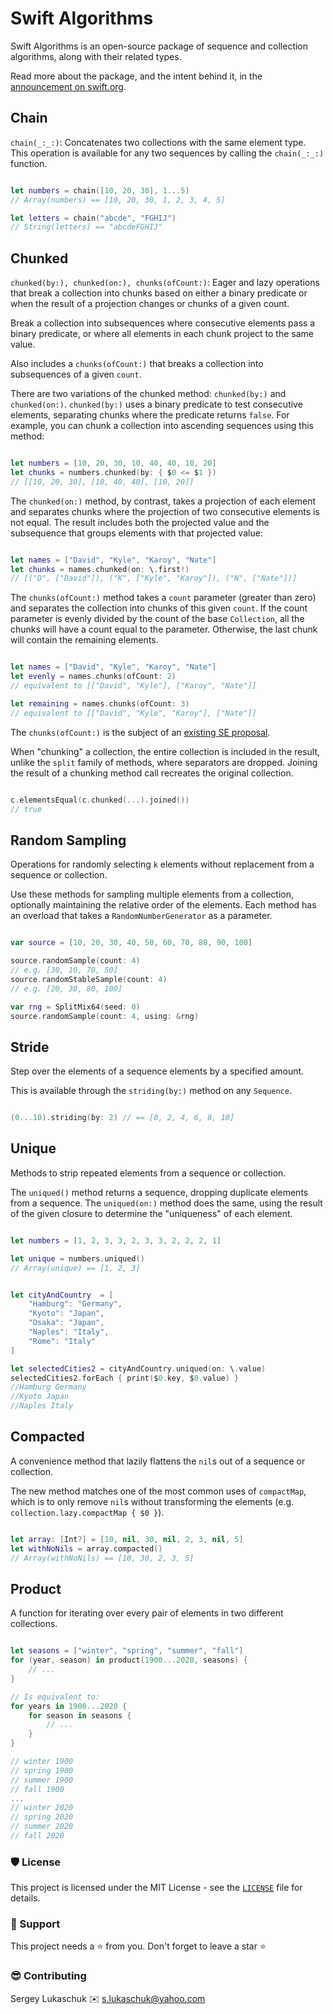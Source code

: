 # Swift Algorithms

Swift Algorithms is an open-source package of sequence and collection algorithms, along with their related types.

Read more about the package, and the intent behind it, in the [announcement on swift.org](https://swift.org/blog/swift-algorithms/).



## Chain

`chain(_:_:)`: Concatenates two collections with the same element type.<br>
This operation is available for any two sequences by calling the `chain(_:_:)` function.

``` swift

let numbers = chain([10, 20, 30], 1...5)
// Array(numbers) == [10, 20, 30, 1, 2, 3, 4, 5]

let letters = chain("abcde", "FGHIJ")
// String(letters) == "abcdeFGHIJ"

```



## Chunked

`chunked(by:), chunked(on:), chunks(ofCount:)`: Eager and lazy operations that break a collection into chunks based on either a binary predicate or when the result of a projection changes or chunks of a given count.

Break a collection into subsequences where consecutive elements pass a binary predicate, or where all elements in each chunk project to the same value.

Also includes a `chunks(ofCount:)` that breaks a collection into subsequences of a given `count`.

There are two variations of the chunked method: `chunked(by:)` and `chunked(on:)`. `chunked(by:)` uses a binary predicate to test consecutive elements, separating chunks where the predicate returns `false`. For example, you can chunk a collection into ascending sequences using this method:

``` swift

let numbers = [10, 20, 30, 10, 40, 40, 10, 20]
let chunks = numbers.chunked(by: { $0 <= $1 })
// [[10, 20, 30], [10, 40, 40], [10, 20]]

```

The `chunked(on:)` method, by contrast, takes a projection of each element and separates chunks where the projection of two consecutive elements is not equal. The result includes both the projected value and the subsequence that groups elements with that projected value:

``` swift

let names = ["David", "Kyle", "Karoy", "Nate"]
let chunks = names.chunked(on: \.first!)
// [("D", ["David"]), ("K", ["Kyle", "Karoy"]), ("N", ["Nate"])] 

```

The `chunks(ofCount:)` method takes a `count` parameter (greater than zero) and separates the collection into chunks of this given `count`. If the count parameter is evenly divided by the count of the base `Collection`, all the chunks will have a count equal to the parameter. Otherwise, the last chunk will contain the remaining elements.

``` swift

let names = ["David", "Kyle", "Karoy", "Nate"]
let evenly = names.chunks(ofCount: 2)
// equivalent to [["David", "Kyle"], ["Karoy", "Nate"]] 

let remaining = names.chunks(ofCount: 3)
// equivalent to [["David", "Kyle", "Karoy"], ["Nate"]]

```

The `chunks(ofCount:)` is the subject of an [existing SE proposal](https://github.com/apple/swift-evolution/pull/935).

When "chunking" a collection, the entire collection is included in the result, unlike the `split` family of methods, where separators are dropped. Joining the result of a chunking method call recreates the original collection.

``` swift

c.elementsEqual(c.chunked(...).joined())
// true

```



## Random Sampling

Operations for randomly selecting `k` elements without replacement from a sequence or collection.

Use these methods for sampling multiple elements from a collection, optionally maintaining the relative order of the elements. Each method has an overload that takes a `RandomNumberGenerator` as a parameter.

``` swift

var source = [10, 20, 30, 40, 50, 60, 70, 80, 90, 100]

source.randomSample(count: 4)
// e.g. [30, 10, 70, 50]
source.randomStableSample(count: 4)
// e.g. [20, 30, 80, 100]

var rng = SplitMix64(seed: 0)
source.randomSample(count: 4, using: &rng)

```



## Stride

Step over the elements of a sequence elements by a specified amount.

This is available through the `striding(by:)` method on any `Sequence`.


``` swift

(0...10).striding(by: 2) // == [0, 2, 4, 6, 8, 10]

```



## Unique

Methods to strip repeated elements from a sequence or collection.

The `uniqued()` method returns a sequence, dropping duplicate elements from a sequence. The `uniqued(on:)` method does the same, using the result of the given closure to determine the "uniqueness" of each element.

``` swift

let numbers = [1, 2, 3, 3, 2, 3, 3, 2, 2, 2, 1]

let unique = numbers.uniqued()
// Array(unique) == [1, 2, 3]

```

``` swift

let cityAndCountry  = [
    "Hamburg": "Germany",
    "Kyoto": "Japan",
    "Osaka": "Japan",
    "Naples": "Italy",
    "Rome": "Italy"
]

let selectedCities2 = cityAndCountry.uniqued(on: \.value)
selectedCities2.forEach { print($0.key, $0.value) }
//Hamburg Germany
//Kyoto Japan
//Naples Italy

```



## Compacted

 A convenience method that lazily flattens the `nil`s out of a sequence or collection.

The new method matches one of the most common uses of `compactMap`, which is to only remove `nil`s without transforming the elements (e.g. `collection.lazy.compactMap { $0 }`).

``` swift

let array: [Int?] = [10, nil, 30, nil, 2, 3, nil, 5]
let withNoNils = array.compacted()
// Array(withNoNils) == [10, 30, 2, 3, 5]

```



## Product

A function for iterating over every pair of elements in two different collections.

``` swift

let seasons = ["winter", "spring", "summer", "fall"]
for (year, season) in product(1900...2020, seasons) {
    // ...
}

// Is equivalent to:
for years in 1900...2020 {
    for season in seasons {
        // ...
    }
}

// winter 1900
// spring 1900
// summer 1900
// fall 1900
...
// winter 2020
// spring 2020
// summer 2020
// fall 2020

```



### 🛡️ License

This project is licensed under the MIT License - see the [`LICENSE`](https://github.com/lgreydev/SwiftAlgorithms/blob/main/License) file for details.

### 🙏 Support

This project needs a ⭐️ from you. Don't forget to leave a star ⭐️

### 😎 Contributing
Sergey Lukaschuk ✉️ s.lukaschuk@yahoo.com

